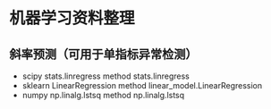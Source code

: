 # 机器学习资料整理
## 斜率预测（可用于单指标异常检测）
* scipy stats.linregress method stats.linregress
* sklearn LinearRegression method linear_model.LinearRegression
* numpy np.linalg.lstsq method np.linalg.lstsq
